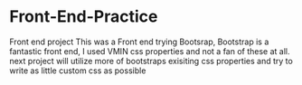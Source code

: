 # Front-End-Practice
Front end project 
This was a Front end trying Bootsrap, Bootstrap is a fantastic front end, I used VMIN css properties and not a fan of these at all. next project will utilize more of bootstraps exisiting css properties and try to write as little custom css as possible
